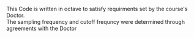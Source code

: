 This Code is written in octave to satisfy requirments set by the course's Doctor.                                              
The sampling frequency and cutoff frequncy were determined through agreements with the Doctor

